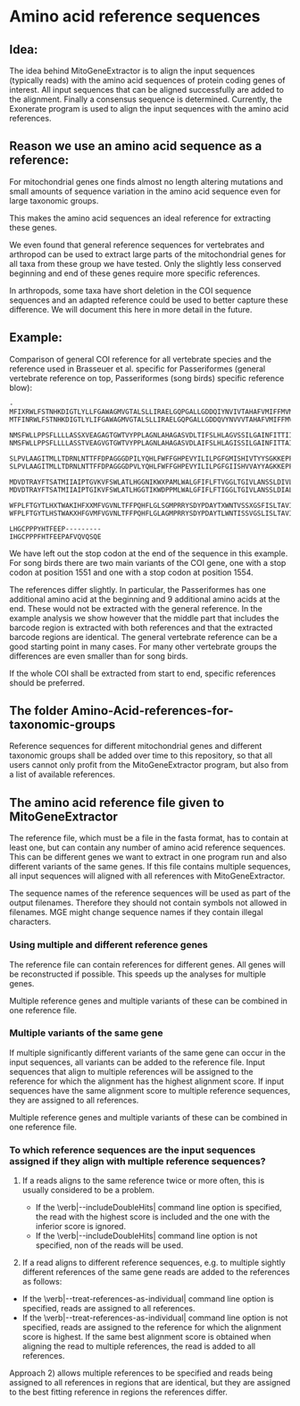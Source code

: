 # Amino acid reference sequences

## Idea: 
The idea behind MitoGeneExtractor is to align the input sequences (typically reads) with the amino acid sequences of protein coding genes of interest. All input sequences that can be aligned successfully are added to the alignment. Finally a consensus sequence is determined. Currently, the Exonerate program is used to align the input sequences with the amino acid references.

## Reason we use an amino acid sequence as a reference:

For mitochondrial genes one finds almost no length altering mutations and small amounts of sequence variation in the amino acid sequence even for large taxonomic groups. 

This makes the amino acid sequences an ideal reference for extracting these genes. 

We even found that general reference sequences for vertebrates and arthropod can be used to extract large parts of the mitochondrial genes for all taxa from these group we have tested. Only the slightly less conserved beginning and end of these genes require more specific references.

In arthropods, some taxa have short deletion in the COI sequence sequences and an adapted reference could be used to better capture these difference. We will document this here in more detail in the future.


## Example:

Comparison of general COI reference for all vertebrate species and the reference used in Brasseuer et al. specific for Passeriformes (general vertebrate reference on top, Passeriformes (song birds) specific reference blow):

```{r, eval=TRUE}
-MFIXRWLFSTNHKDIGTLYLLFGAWAGMVGTALSLLIRAELGQPGALLGDDQIYNVIVTAHAFVMIFFMVMPIMIGGFGNWLVPLMIGAPDMAFPRMN
MTFINRWLFSTNHKDIGTLYLIFGAWAGMVGTALSLLIRAELGQPGALLGDDQVYNVVVTAHAFVMIFFMVMPIMIGGFGNWLVPLMIGAPDMAFPRMN

NMSFWLLPPSFLLLLASSXVEAGAGTGWTVYPPLAGNLAHAGASVDLTIFSLHLAGVSSILGAINFITTIINMKPPAXSQYQTPLFVWSVLITAVLLLL
NMSFWLLPPSFLLLLASSTVEAGVGTGWTVYPPLAGNLAHAGASVDLAIFSLHLAGISSILGAINFITTAINMKPPALSQYQTPLFVWSVLITAVLLLL

SLPVLAAGITMLLTDRNLNTTFFDPAGGGDPILYQHLFWFFGHPEVYILILPGFGMISHIVTYYSGKKEPFGYMGMVWAMMSIGFLGFIVWAHHMFTVG
SLPVLAAGITMLLTDRNLNTTFFDPAGGGDPVLYQHLFWFFGHPEVYILILPGFGIISHVVAYYAGKKEPFGYMGMVWAMLSIGFLGFIVWAHHMFTVG

MDVDTRAYFTSATMIIAIPTGVKVFSWLATLHGGNIKWXPAMLWALGFIFLFTVGGLTGIVLANSSLDIVLHDTYYVVAHFHYVLSMGAVFAIMGGFVH
MDVDTRAYFTSATMIIAIPTGIKVFSWLATLHGGTIKWDPPMLWALGFIFLFTIGGLTGIVLANSSLDIALHDTYYVVAHFHYVLSMGAVFAILAGFTH

WFPLFTGYTLHXTWAKIHFXXMFVGVNLTFFPQHFLGLSGMPRRYSDYPDAYTXWNTVSSXGSFISLTAVILMXFIIWEAFAAKREVLXVELTXTNXEW
WFPLFTGYTLHSTWAKXHFGVMFVGVNLTFFPQHFLGLAGMPRRYSDYPDAYTLWNTISSVGSLISLTAVIMLVFIIWEAFASKRKALQPELTSTNVEW

LHGCPPPYHTFEEP---------
IHGCPPPFHTFEEPAFVQVQSQE
```

We have left out the stop codon at the end of the sequence in this example. For song birds there are two main variants of the COI gene, one with a stop codon at position 1551 and one with a stop codon at position 1554.

The references differ slightly. In particular, the Passeriformes has one additional amino acid at the beginning and 9 additional amino acids at the end.
These would not be extracted with the general reference. In the example analysis we show however that the middle part that includes the barcode region is extracted with both references and that the extracted barcode regions are identical. The general vertebrate reference can be a good starting point in many cases. For many other vertebrate groups the differences are even smaller than for song birds.

If the whole COI shall be extracted from start to end, specific references should be preferred.


## The folder Amino-Acid-references-for-taxonomic-groups

Reference sequences for different mitochondrial genes and different taxonomic groups shall be added over time to this repository, so that all users cannot only profit from the MitoGeneExtractor program, but also from a list of available references.


## The amino acid reference file given to MitoGeneExtractor

The reference file, which must be a file in the fasta format, has to contain at least one, but can contain any number of amino acid reference sequences. This can be different genes we want to extract in one program run and also different variants of the same genes. If this file contains multiple sequences, all input sequences will aligned with all references with MitoGeneExtractor.

The sequence names of the reference sequences will be used as part of the output filenames. Therefore they should not contain symbols not allowed in filenames. MGE might change sequence names if they contain illegal characters.

### Using multiple and different reference genes

The reference file can contain references for different genes. All genes will be reconstructed if possible. This speeds up the analyses for multiple genes.

Multiple reference genes and multiple variants of these can be combined in one reference file.

### Multiple variants of the same gene

If multiple significantly different variants of the same gene can occur in the input sequences, all variants can be added to the reference file. Input sequences that align to multiple references will be assigned to the reference for which the alignment has the highest alignment score. If input sequences have the same alignment score to multiple reference sequences, they are assigned to all references.

Multiple reference genes and multiple variants of these can be combined in one reference file.

### To which reference sequences are the input sequences assigned if they align with multiple reference sequences?

1) If a reads aligns to the same reference twice or more often, this is usually considered to be a problem. 
   - If the \verb|--includeDoubleHits| command line option is specified, the read with the highest score is included and the one with the inferior score is ignored.
   - If the \verb|--includeDoubleHits| command line option is not specified, non of the reads will be used.

2) If a read aligns to different reference sequences, e.g. to multiple sightly different references of the same gene reads are added to the references as follows:
  - If the \verb|--treat-references-as-individual| command line option is specified, reads are assigned to all references.
  - If the \verb|--treat-references-as-individual| command line option is not specified, reads are assigned to the reference for which the alignment score is highest. If the same best alignment score is obtained when aligning the read to multiple references, the read is added to all references.

Approach 2) allows multiple references to be specified and reads being assigned to all references in regions that are identical, but they are assigned to the best fitting reference in regions the references differ.

